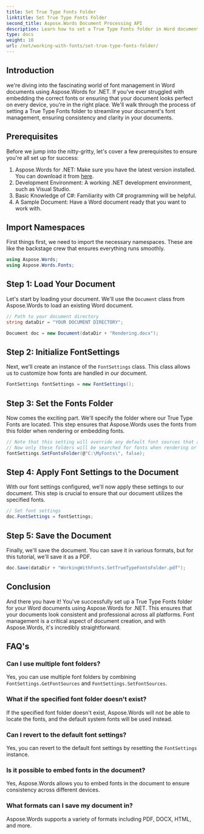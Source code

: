 ```yaml
---
title: Set True Type Fonts Folder
linktitle: Set True Type Fonts Folder
second_title: Aspose.Words Document Processing API
description: Learn how to set a True Type Fonts folder in Word documents using Aspose.Words for .NET. Follow our detailed, step-by-step guide to ensure consistent font management.
type: docs
weight: 10
url: /net/working-with-fonts/set-true-type-fonts-folder/
---
```

## Introduction

we're diving into the fascinating world of font management in Word documents using Aspose.Words for .NET. If you've ever struggled with embedding the correct fonts or ensuring that your document looks perfect on every device, you're in the right place. We'll walk through the process of setting a True Type Fonts folder to streamline your document's font management, ensuring consistency and clarity in your documents.

## Prerequisites

Before we jump into the nitty-gritty, let's cover a few prerequisites to ensure you're all set up for success:

1. Aspose.Words for .NET: Make sure you have the latest version installed. You can download it from [here](https://releases.aspose.com/words/net/).
2. Development Environment: A working .NET development environment, such as Visual Studio.
3. Basic Knowledge of C#: Familiarity with C# programming will be helpful.
4. A Sample Document: Have a Word document ready that you want to work with.

## Import Namespaces

First things first, we need to import the necessary namespaces. These are like the backstage crew that ensures everything runs smoothly.

```csharp
using Aspose.Words;
using Aspose.Words.Fonts;
```

## Step 1: Load Your Document

Let's start by loading your document. We'll use the `Document` class from Aspose.Words to load an existing Word document.

```csharp
// Path to your document directory
string dataDir = "YOUR DOCUMENT DIRECTORY";

Document doc = new Document(dataDir + "Rendering.docx");
```

## Step 2: Initialize FontSettings

Next, we'll create an instance of the `FontSettings` class. This class allows us to customize how fonts are handled in our document.

```csharp
FontSettings fontSettings = new FontSettings();
```

## Step 3: Set the Fonts Folder

Now comes the exciting part. We'll specify the folder where our True Type Fonts are located. This step ensures that Aspose.Words uses the fonts from this folder when rendering or embedding fonts.

```csharp
// Note that this setting will override any default font sources that are being searched by default.
// Now only these folders will be searched for fonts when rendering or embedding fonts.
fontSettings.SetFontsFolder(@"C:\MyFonts\", false);
```

## Step 4: Apply Font Settings to the Document

With our font settings configured, we'll now apply these settings to our document. This step is crucial to ensure that our document utilizes the specified fonts.

```csharp
// Set font settings
doc.FontSettings = fontSettings;
```

## Step 5: Save the Document

Finally, we'll save the document. You can save it in various formats, but for this tutorial, we'll save it as a PDF.

```csharp
doc.Save(dataDir + "WorkingWithFonts.SetTrueTypeFontsFolder.pdf");
```

## Conclusion

And there you have it! You've successfully set up a True Type Fonts folder for your Word documents using Aspose.Words for .NET. This ensures that your documents look consistent and professional across all platforms. Font management is a critical aspect of document creation, and with Aspose.Words, it's incredibly straightforward.

## FAQ's

### Can I use multiple font folders?
Yes, you can use multiple font folders by combining `FontSettings.GetFontSources` and `FontSettings.SetFontSources`.

### What if the specified font folder doesn't exist?
If the specified font folder doesn't exist, Aspose.Words will not be able to locate the fonts, and the default system fonts will be used instead.

### Can I revert to the default font settings?
Yes, you can revert to the default font settings by resetting the `FontSettings` instance.

### Is it possible to embed fonts in the document?
Yes, Aspose.Words allows you to embed fonts in the document to ensure consistency across different devices.

### What formats can I save my document in?
Aspose.Words supports a variety of formats including PDF, DOCX, HTML, and more.
